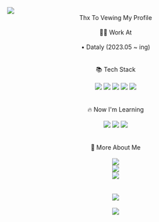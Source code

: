 <img src="https://capsule-render.vercel.app/api?type=transparent&fontColor=703ee5&height=120&section=header&text=JeongUn%&fontSize=70&fontAlignY=30&desc=FrontendDeveloper%20&descAlignY=70&descAlign=80" />
<div align="center">Thx To Vewing My Profile</div>
<br />
<div align="center">👨‍💻 Work At</div>
<br />
<div align="center">• Dataly (2023.05 ~ ing)</div>
<br />
<br />
<div align="center">📚 Tech Stack</div>
<br />
<div align="center">
  <img src="https://img.shields.io/badge/Html-black?style=for-the-badge&logo=Html5"/>
  <img src="https://img.shields.io/badge/CSS-black?style=for-the-badge&logo=CSS3"/>
  <img src="https://img.shields.io/badge/JavaScript-black?style=for-the-badge&logo=JavaScript"/>
  <img src="https://img.shields.io/badge/React-black?style=for-the-badge&logo=React"/>
  <img src="https://img.shields.io/badge/Express-black?style=for-the-badge&logo=Express"/>
</div>
<br />
<br />
<div align="center">🔥 Now I'm Learning</div>
<br />
<div align="center">
    <img src="https://img.shields.io/badge/MySQL-black?style=for-the-badge&logo=MySQL"/>
    <img src="https://img.shields.io/badge/NEXTJS-black?style=for-the-badge&logo=Next.js"/>
    <img src="https://img.shields.io/badge/GraphQL-black?style=for-the-badge&logo=GraphQL"/>
</div>
<br />
<br />
<div align="center">🌟 More About Me</div>
<br />
<div align="center">
  <div>
    <img src="https://img.shields.io/badge/Instagram: -black?style=for-the-badge&logo=Instagram"/>
  </div>
  <div>
    <img src="https://img.shields.io/badge/Velog: -black?style=for-the-badge&logo=Velog"/>
  </div>
  <div>
    <img src="https://img.shields.io/badge/MySite: -black?style=for-the-badge&logo=About.me"/>
  </div>
</div>
<br />
<br />
<div align="center">
    <img src="https://github-readme-stats.vercel.app/api/top-langs/?username=JeongUn1028&layout=compact">
  <br />
  <br />
  	<img src="https://github-readme-stats.vercel.app/api?username=JeongUn1028&show_icons=true">
</div>
<!--
**JeongUn1028/JeongUn1028** is a ✨ _special_ ✨ repository because its `README.md` (this file) appears on your GitHub profile.

Here are some ideas to get you started:

- 🔭 I’m currently working on ...
- 🌱 I’m currently learning ...
- 👯 I’m looking to collaborate on ...
- 🤔 I’m looking for help with ...
- 💬 Ask me about ...
- 📫 How to reach me: ...
- 😄 Pronouns: ...
- ⚡ Fun fact: ...
-->

